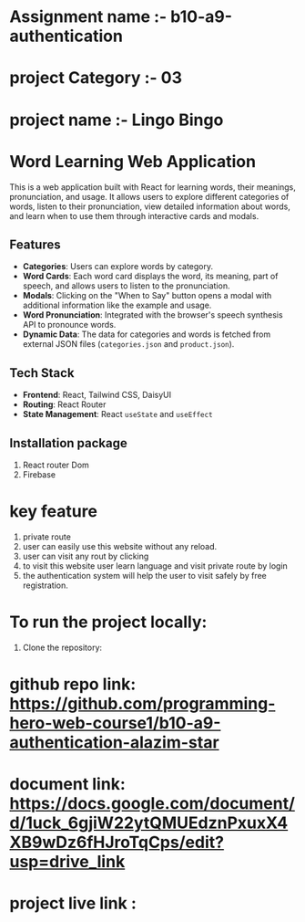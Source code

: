 # Assignment name :- b10-a9-authentication
# project Category :- 03
# project name :- Lingo Bingo

# Word Learning Web Application

This is a web application built with React for learning words, their meanings, pronunciation, and usage. It allows users to explore different categories of words, listen to their pronunciation, view detailed information about words, and learn when to use them through interactive cards and modals.

## Features

- **Categories**: Users can explore words by category.
- **Word Cards**: Each word card displays the word, its meaning, part of speech, and allows users to listen to the pronunciation.
- **Modals**: Clicking on the "When to Say" button opens a modal with additional information like the example and usage.
- **Word Pronunciation**: Integrated with the browser's speech synthesis API to pronounce words.
- **Dynamic Data**: The data for categories and words is fetched from external JSON files (`categories.json` and `product.json`).

## Tech Stack

- **Frontend**: React, Tailwind CSS, DaisyUI
- **Routing**: React Router
- **State Management**: React `useState` and `useEffect`

## Installation package

1. React router Dom
2. Firebase 


# key feature  
1. private route
2. user can easily use this website without any reload.
3. user can visit any rout by clicking 
4. to visit this website user learn language and visit private route by login 
5. the authentication  system will help the user to visit  safely by free registration. 






# To run the project locally:

1. Clone the repository:


# github repo link: https://github.com/programming-hero-web-course1/b10-a9-authentication-alazim-star

 # document link: https://docs.google.com/document/d/1uck_6gjiW22ytQMUEdznPxuxX4XB9wDz6fHJroTqCps/edit?usp=drive_link

 # project live link :